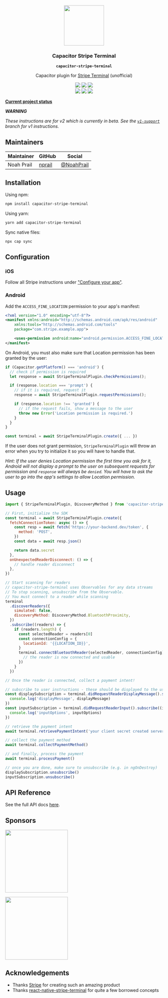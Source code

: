 <p align="center"><br><img src="https://user-images.githubusercontent.com/236501/85893648-1c92e880-b7a8-11ea-926d-95355b8175c7.png" width="128" height="128" /></p>
<h3 align="center">Capacitor Stripe Terminal</h3>
<p align="center"><strong><code>capacitor-stripe-terminal</code></strong></p>
<p align="center">
  Capacitor plugin for <a href="https://stripe.com/terminal">Stripe Terminal</a> (unofficial)
</p>

<p align="center">
  <img src="https://img.shields.io/maintenance/yes/2021?style=flat-square" />
  <a href="https://github.com/eventonehq/capacitor-stripe-terminal/actions?query=workflow%3A%22Release%22"><img src="https://img.shields.io/github/workflow/status/eventonehq/capacitor-stripe-terminal/Release?style=flat-square" /></a>
  <a href="https://www.npmjs.com/package/capacitor-stripe-terminal"><img src="https://img.shields.io/npm/l/capacitor-stripe-terminal?style=flat-square" /></a>
<br>
  <a href="https://www.npmjs.com/package/capacitor-stripe-terminal"><img src="https://img.shields.io/npm/dw/capacitor-stripe-terminal?style=flat-square" /></a>
  <a href="https://www.npmjs.com/package/capacitor-stripe-terminal"><img src="https://img.shields.io/npm/v/capacitor-stripe-terminal?style=flat-square" /></a>
<!-- ALL-CONTRIBUTORS-BADGE:START - Do not remove or modify this section -->
<a href="#contributors-"><img src="https://img.shields.io/badge/all%20contributors-0-orange?style=flat-square" /></a>
<!-- ALL-CONTRIBUTORS-BADGE:END -->
</p>

**[Current project status](https://github.com/eventOneHQ/capacitor-stripe-terminal/discussions/42)**

**_WARNING_**

_These instructions are for v2 which is currently in beta. See the [`v1-support`](https://github.com/eventOneHQ/capacitor-stripe-terminal/tree/v1-support) branch for v1 instructions._

## Maintainers

| Maintainer | GitHub                              | Social                                      |
| ---------- | ----------------------------------- | ------------------------------------------- |
| Noah Prail | [nprail](https://github.com/nprail) | [@NoahPrail](https://twitter.com/NoahPrail) |

## Installation

Using npm:

```bash
npm install capacitor-stripe-terminal
```

Using yarn:

```bash
yarn add capacitor-stripe-terminal
```

Sync native files:

```bash
npx cap sync
```

## Configuration

### iOS

Follow all Stripe instructions under ["Configure your app"](https://stripe.com/docs/terminal/sdk/ios#configure).

### Android

Add the `ACCESS_FINE_LOCATION` permission to your app's manifest:

```xml
<?xml version="1.0" encoding="utf-8"?>
<manifest xmlns:android="http://schemas.android.com/apk/res/android"
    xmlns:tools="http://schemas.android.com/tools"
    package="com.stripe.example.app">

    <uses-permission android:name="android.permission.ACCESS_FINE_LOCATION" />
</manifest>
```

On Android, you must also make sure that Location permission has been granted by the user:

```javascript
if (Capacitor.getPlatform() === 'android') {
  // check if permission is required
  let response = await StripeTerminalPlugin.checkPermissions();

  if (response.location === 'prompt') {
    // if it is required, request it
    response = await StripeTerminalPlugin.requestPermissions();

    if (response.location !== 'granted') {
      // if the request fails, show a message to the user
      throw new Error('Location permission is required.')
    }
  }
}

const terminal = await StripeTerminalPlugin.create({ ... })
```

If the user does not grant permission, `StripeTerminalPlugin` will throw an error when you try to initialize it so you will have to handle that.

_Hint: If the user denies Location permission the first time you ask for it, Android will not display a prompt to the user on subsequent requests for permission and `response` will always be `denied`. You will have to ask the user to go into the app's settings to allow Location permission._

## Usage

```javascript
import { StripeTerminalPlugin, DiscoveryMethod } from 'capacitor-stripe-terminal'

// First, initialize the SDK
const terminal = await StripeTerminalPlugin.create({
  fetchConnectionToken: async () => {
    const resp = await fetch('https://your-backend.dev/token', {
      method: 'POST',
    })
    const data = await resp.json()

    return data.secret
  },
  onUnexpectedReaderDisconnect: () => {
    // handle reader disconnect
  },
})

// Start scanning for readers
// capacitor-stripe-terminal uses Observables for any data streams
// To stop scanning, unsubscribe from the Observable.
// You must connect to a reader while scanning
terminal
  .discoverReaders({
    simulated: false,
    discoveryMethod: DiscoveryMethod.BluetoothProximity,
  })
  .subscribe((readers) => {
    if (readers.length) {
      const selectedReader = readers[0]
      const connectionConfig = {
        locationId: '{{LOCATION_ID}}',
      }
      terminal.connectBluetoothReader(selectedReader, connectionConfig).then((connectedReader) => {
        // the reader is now connected and usable
      })
    }
  })

// Once the reader is connected, collect a payment intent!

// subscribe to user instructions - these should be displayed to the user
const displaySubscription = terminal.didRequestReaderDisplayMessage().subscribe((displayMessage) => {
  console.log('displayMessage', displayMessage)
})
const inputSubscription = terminal.didRequestReaderInput().subscribe((inputOptions) => {
  console.log('inputOptions', inputOptions)
})

// retrieve the payment intent
await terminal.retrievePaymentIntent('your client secret created server side')

// collect the payment method
await terminal.collectPaymentMethod()

// and finally, process the payment
await terminal.processPayment()

// once you are done, make sure to unsubscribe (e.g. in ngOnDestroy)
displaySubscription.unsubscribe()
inputSubscription.unsubscribe()
```

## API Reference

See the full API docs [here](https://oss.eventone.page/capacitor-stripe-terminal).

## Sponsors

<p>
    <a href="https://event1.io/?utm_medium=opensource&utm_source=capacitor-stripe-terminal">
        <img src="https://brand.event1.io/wordmark/wm.svg" width="200px">
    </a>
</p>

<p>
    <a href="https://tableneeds.com/?utm_medium=opensource&utm_source=capacitor-stripe-terminal">
        <img src="https://tableneeds.com/wp-content/uploads/2021/08/tn-new.svg" width="200px">
    </a>
</p>

## Acknowledgements

- Thanks [Stripe](https://stripe.com/terminal) for creating such an amazing product
- Thanks [react-native-stripe-terminal](https://github.com/theopolisme/react-native-stripe-terminal) for quite a few borrowed concepts
